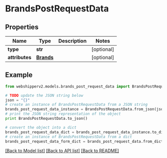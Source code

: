 # BrandsPostRequestData


## Properties
Name | Type | Description | Notes
------------ | ------------- | ------------- | -------------
**type** | **str** |  | [optional] 
**attributes** | [**Brands**](Brands.md) |  | [optional] 

## Example

```python
from webshipperv2.models.brands_post_request_data import BrandsPostRequestData

# TODO update the JSON string below
json = "{}"
# create an instance of BrandsPostRequestData from a JSON string
brands_post_request_data_instance = BrandsPostRequestData.from_json(json)
# print the JSON string representation of the object
print BrandsPostRequestData.to_json()

# convert the object into a dict
brands_post_request_data_dict = brands_post_request_data_instance.to_dict()
# create an instance of BrandsPostRequestData from a dict
brands_post_request_data_form_dict = brands_post_request_data.from_dict(brands_post_request_data_dict)
```
[[Back to Model list]](../README.md#documentation-for-models) [[Back to API list]](../README.md#documentation-for-api-endpoints) [[Back to README]](../README.md)


